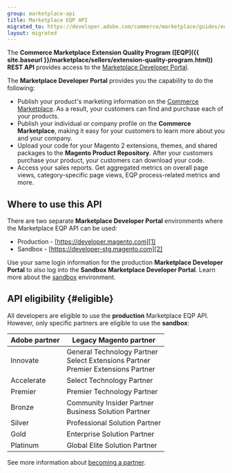 ```yaml
---
group: marketplace-api
title: Marketplace EQP API
migrated_to: https://developer.adobe.com/commerce/marketplace/guides/eqp/v1/
layout: migrated
---
```


The **Commerce Marketplace Extension Quality Program ([EQP]({{ site.baseurl }}/marketplace/sellers/extension-quality-program.html)) REST API** provides access to the [Marketplace Developer Portal][1].

The **Marketplace Developer Portal** provides you the capability to do the following:

-  Publish your product's marketing information on the [Commerce Marketplace][3]. As a result, your customers can find and purchase each of your products.
-  Publish your individual or company profile on the **Commerce Marketplace**, making it easy for your customers to learn more about you and your company.
-  Upload your code for your Magento 2 extensions, themes, and shared packages to the **Magento Product Repository**. After your customers purchase your product,  your customers can download your code.
-  Access your sales reports. Get aggregated metrics on overall page views, category-specific page views, EQP process-related metrics and more.

## Where to use this API

There are two separate **Marketplace Developer Portal** environments where the Marketplace EQP API can be used:

-  Production - [https://developer.magento.com][1]
-  Sandbox - [https://developer-stg.magento.com][2]

Use your same login information for the production **Marketplace Developer Portal** to also log into the **Sandbox Marketplace Developer Portal**. Learn more about the [sandbox](sandbox.html) environment.

## API eligibility {#eligible}

All developers are eligible to use the **production** Marketplace EQP API.
However, only specific partners are eligible to use the **sandbox**:

| Adobe partner | Legacy Magento partner |
| ------------- | ---------------------- |
| Innovate      | General Technology Partner <br/> Select Extensions Partner <br/> Premier Extensions Partner |
| Accelerate    | Select Technology Partner     |
| Premier       | Premier Technology Partner    |
| Bronze        | Community Insider Partner <br/> Business Solution Partner |
| Silver        | Professional Solution Partner |
| Gold          | Enterprise Solution Partner   |
| Platinum      | Global Elite Solution Partner |

See more information about [becoming a partner][4].

[1]: https://developer.magento.com
[2]: https://developer-stg.magento.com
[3]: https://marketplace.magento.com
[4]: https://magento.com/partners/become
